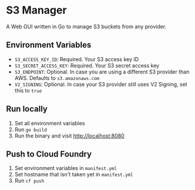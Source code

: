 # S3 Manager

A Web GUI written in Go to manage S3 buckets from any provider.

## Environment Variables

* `S3_ACCESS_KEY_ID`: Required. Your S3 access key ID
* `S3_SECRET_ACCESS_KEY`: Required. Your S3 secret access key
* `S3_ENDPOINT`: Optional. In case you are using a different S3 provider than AWS. Defaults to `s3.amazonaws.com`
* `V2_SIGNING`: Optional. In case your S3 provider still uses V2 Signing, set this to `true`

## Run locally

1. Set all environment variables
1. Run `go build`
1. Run the binary and visit <http://localhost:8080>

## Push to Cloud Foundry

1. Set environment variables in `manifest.yml`
1. Set hostname that isn't taken yet in `manifest.yml`
1. Run `cf push`
